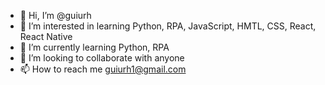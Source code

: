 - 👋 Hi, I’m @guiurh
- 👀 I’m interested in learning Python, RPA, JavaScript, HMTL, CSS, React, React Native
- 🌱 I’m currently learning Python, RPA
- 💞️ I’m looking to collaborate with anyone
- 📫 How to reach me guiurh1@gmail.com

<!---
guiurh/guiurh is a ✨ special ✨ repository because its `README.md` (this file) appears on your GitHub profile.
You can click the Preview link to take a look at your changes.
--->
